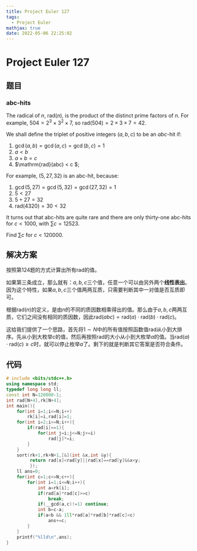 ```yaml
---
title: Project Euler 127
tags:
  - Project Euler
mathjax: true
date: 2022-05-06 22:25:02
---
```


<escape><!-- more --></escape>

# Project Euler 127

## 题目

### abc-hits

The radical of $n$, $\mathrm{rad}(n)$, is the product of the distinct prime factors of $n$. For example, $504 = 2^3 × 3^2 × 7$, so $\mathrm{rad}(504) = 2 × 3 × 7 = 42$.

We shall define the triplet of positive integers $(a, b, c)$ to be an $abc$-hit if:

1. $\gcd(a, b) = \gcd(a, c) = \gcd(b, c) = 1$
2. $a < b$
3. $a + b = c$
4. $\mathrm{rad}(abc) < c $;

For example, $(5, 27, 32)$ is an abc-hit, because:

1. $\gcd(5, 27) = \gcd(5, 32) = \gcd(27, 32) = 1$
2. $5 < 27$
3. $5 + 27 = 32$
4. $\mathrm{rad}(4320) = 30 < 32$

It turns out that abc-hits are quite rare and there are only thirty-one abc-hits for $c < 1000$, with $\sum c = 12523$.

Find $\sum c$ for $c < 120000$.

## 解决方案

按照第124题的方式计算出所有$\mathrm{rad}$的值。

如果第三条成立，那么就有：$a,b,c$三个值，任意一个可以由另外两个**线性表出**。因为这个特性，如果$a,b,c$三个值两两互质，只需要判断其中一对值是否互质即可。

根据$\mathrm{rad}(n)$的定义，是由$n$的不同的质因数相乘得出的值。那么由于$a,b,c$两两互质，它们之间没有相同的质因数，因此$\mathrm{rad}(abc)=\mathrm{rad}(a)\cdot \mathrm{rad}(b)\cdot \mathrm{rad}(c)$。

这给我们提供了一个思路，首先将$1\sim N$中的所有值按照函数值$\mathrm{rad}$从小到大排序。先从小到大枚举$c$的值，然后再按照$\mathrm{rad}$的大小从小到大枚举$a$的值。当$\mathrm{rad}(a)\cdot \mathrm{rad}(c)\ge c$时，就可以停止枚举$a$了。剩下的就是判断其它答案是否符合条件。

## 代码

```C++
# include <bits/stdc++.h>
using namespace std;
typedef long long ll;
const int N=120000-1;
int rad[N+4],rk[N+4];
int main(){
    for(int i=1;i<=N;i++)
        rk[i]=i,rad[i]=1;
    for(int i=2;i<=N;i++){
        if(rad[i]==1){
            for(int j=i;j<=N;j+=i)
                rad[j]*=i;
        }
    }
    sort(rk+1,rk+N+1,[&](int &x,int &y){
         return rad[x]<rad[y]||rad[x]==rad[y]&&x<y;
         });
    ll ans=0;
    for(int c=1;c<=N;c++){
        for(int i=1;i<=N;i++){
            int a=rk[i];
            if(rad[a]*rad[c]>=c)
                break;
            if(__gcd(a,c)!=1) continue;
            int b=c-a;
            if(a<b && 1ll*rad[a]*rad[b]*rad[c]<c)
                ans+=c;
        }
    }
    printf("%lld\n",ans);
}

```
